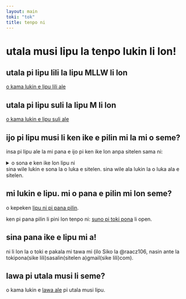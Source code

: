 ```yaml
---
layout: main
toki: "tok"
title: tenpo ni
---
```


# utala musi lipu la tenpo lukin li lon!

## utala pi lipu lili la lipu MLLW li lon

[o kama lukin e lipu lili ale](/maml/lipu-musi/lipu-lili/index.html)

## utala pi lipu suli la lipu M li lon

[o kama lukin e lipu suli ale](/maml/lipu-musi/lipu-suli/index.html)


## ijo pi lipu musi li ken ike e pilin mi la mi o seme?   
insa pi lipu ale la mi pana e ijo pi ken ike lon anpa sitelen sama ni:
<details>
  <summary>o sona e ken ike lon lipu ni</summary>
  <ul>
    <li>ike nanpa wan</li>
    <li>ike nanpa tu</li>
  </ul>
</details>
sina wile lukin e sona la o luka e sitelen. sina wile ala lukin la o luka ala e sitelen.

## mi lukin e lipu. mi o pana e pilin mi lon seme?

 o kepeken [lipu ni pi pana pilin](https://docs.google.com/forms/d/e/1FAIpQLSfIfL0OgZ6lLHDv4sabXXYdQg3Lmln8Qg0saygi0d3aJtHUvA/viewform).

ken pi pana pilin li pini lon tenpo ni: [suno pi toki pona](https://suno.pona.la/2025/) li open.

## sina pana ike e lipu mi a!
ni li lon la o toki e pakala mi tawa mi (ilo Siko la @raacz106, nasin ante la tokipona(sike lili)sasalin(sitelen a)gmail(sike lili)com).

## lawa pi utala musi li seme?

o kama lukin e [lawa ale](/maml/lipu-musi/lawa/lawa_tok.md) pi utala musi lipu.
